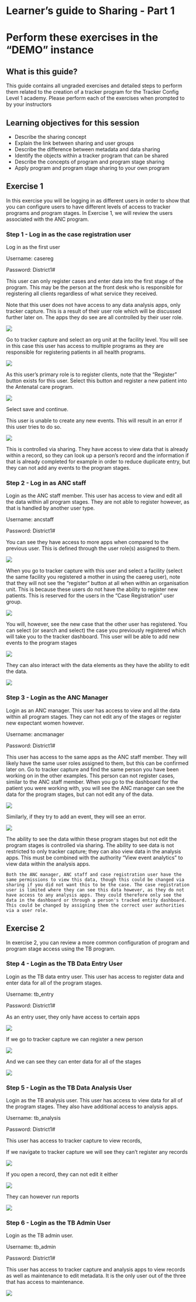 # **Learner’s guide to Sharing - Part 1**

# Perform these exercises in the “DEMO” instance

## **What is this guide?**

This guide contains all ungraded exercises and detailed steps to perform them related to the creation of a tracker program for the Tracker Config Level 1 academy. Please perform each of the exercises when prompted to by your instructors

## **Learning objectives for this session**

* Describe the sharing concept
* Explain the link between sharing and user groups
* Describe the difference between metadata and data sharing
* Identify the objects within a tracker program that can be shared
* Describe the concepts of program and program stage sharing
* Apply program and program stage sharing to your own program

## **Exercise 1**

In this exercise you will be logging in as different users in order to show that you can configure users to have different levels of access to tracker programs and program stages. In Exercise 1, we will review the users associated with the ANC program.

### Step 1 - Log in as the case registration user

Log in as the first user

Username: casereg

Password: District1#

This user can only register cases and enter data into the first stage of the program. This may be the person at the front desk who is responsible for registering all clients regardless of what service they received.

Note that this user does not have access to any data analysis apps, only tracker capture. This is a result of their user role which will be discussed further later on. The apps they do see are all controlled by their user role.

![](Images/sharing1/image3.png)

Go to tracker capture and select an org unit at the facility level. You will see in this case this user has access to multiple programs as they are responsible for registering patients in all health programs. 

![](Images/sharing1/image17.png)

As this user’s primary role is to register clients, note that the “Register” button exists for this user. Select this button and register a new patient into the Antenatal care program.

![](Images/sharing1/image2.png)

Select save and continue.

This user is unable to create any new events. This will result in an error if this user tries to do so.

![](Images/sharing1/image10.png)

This is controlled via sharing. They have access to view data that is already within a record, so they can look up a person’s record and the information if that is already completed for example in order to reduce duplicate entry, but they can not add any events to the program stages.

### Step 2 - Log in as ANC staff 

Login as the ANC staff member. This user has access to view and edit all the data within all program stages. They are not able to register however, as that is handled by another user type.

Username: ancstaff

Password: District1#

You can see they have access to more apps when compared to the previous user. This is defined through the user role(s) assigned to them.

![](Images/sharing1/image5.png)

When you go to tracker capture with this user and select a facility (select the same facility you registered a mother in using the caereg user), note that they will not see the “register” button at all when within an organisation unit. This is because these users do not have the ability to register new patients. This is reserved for the users in the “Case Registration” user group.

![](Images/sharing1/image11.png)

You will, however, see the new case that the other user has registered. You can select (or search and select) the case you previously registered which will take you to the tracker dashboard. This user will be able to add new events to the program stages

![](Images/sharing1/image15.png)

They can also interact with the data elements as they have the ability to edit the data.

![](Images/sharing1/image6.png)


### Step 3 - Login as the ANC Manager

Login as an ANC manager. This user has access to view and all the data within all program stages. They can not edit any of the stages or register new expectant women however.

Username: ancmanager

Password: District1#

This user has access to the same apps as the ANC staff member. They will likely have the same user roles assigned to them, but this can be confirmed later on. Go to tracker capture and find the same person you have been working on in the other examples. This person can not register cases, similar to the ANC staff member. When you go to the dashboard for the patient you were working with, you will see the ANC manager can see the data for the program stages, but can not edit any of the data.

![](Images/sharing1/image14.png)

Similarly, if they try to add an event, they will see an error.

![](Images/sharing1/image9.png)

The ability to see the data within these program stages but not edit the program stages is controlled via sharing. The ability to see data is not restricted to only tracker capture; they can also view data in the analysis apps. This must be combined with the authority “View event analytics” to view data within the analysis apps. 


```
Both the ANC manager, ANC staff and case registration user have the same permissions to view this data, though this could be changed via sharing if you did not want this to be the case. The case registration user is limited where they can see this data however, as they do not have access to any analysis apps. They could therefore only see the data in the dashboard or through a person's tracked entity dashboard. This could be changed by assigning them the correct user authorities via a user role.
```

## **Exercise 2**

In exercise 2, you can review a more common configuration of program and program stage access using the TB program.


### Step 4 - Login as the TB Data Entry User

Login as the TB data entry user. This user has access to register data and enter data for all of the program stages. 

Username: tb_entry

Password: District1#

As an entry user, they only have access to certain apps

![](Images/sharing1/image3.png)

If we go to tracker capture we can register a new person

![](Images/sharing1/image13.png)

And we can see they can enter data for all of the stages

![](Images/sharing1/image7.png)

### Step 5 - Login as the TB Data Analysis User

Login as the TB analysis user. This user has access to view data for all of the program stages. They also have additional access to analysis apps.

Username: tb_analysis

Password: District1#

This user has access to tracker capture to view records, 

If we navigate to tracker capture we will see they can’t register any records

![](Images/sharing1/image12.png)

If you open a record, they can not edit it either

![](Images/sharing1/image16.png)

They can however run reports

![](Images/sharing1/image4.png)

### Step 6 - Login as the TB Admin User

Login as the TB admin user. 

Username: tb_admin

Password: District1#

This user has access to tracker capture and analysis apps to view records as well as maintenance to edit metadata. It is the only user out of the three that has access to maintenance.


![](Images/sharing1/image1.png)